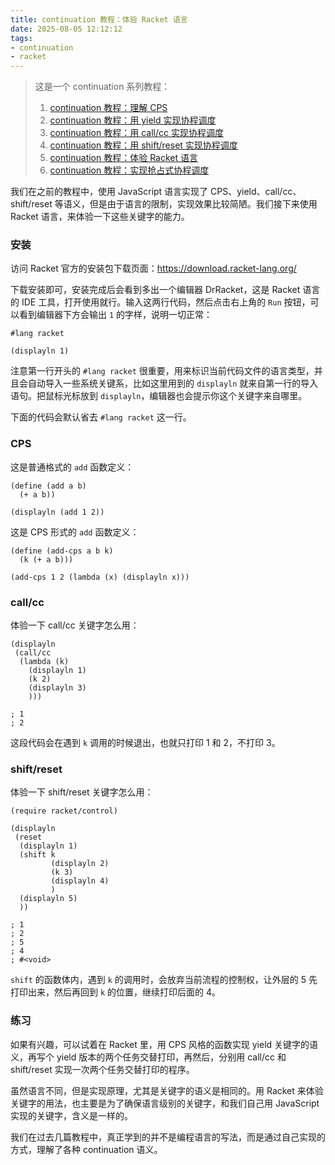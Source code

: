 ```yaml
---
title: continuation 教程：体验 Racket 语言
date: 2025-08-05 12:12:12
tags:
- continuation
- racket
---
```


> 这是一个 continuation 系列教程：
> 1. [continuation 教程：理解 CPS](/2025/08/01/continuation教程1/)
> 2. [continuation 教程：用 yield 实现协程调度](/2025/08/02/continuation教程2/)
> 3. [continuation 教程：用 call/cc 实现协程调度](/2025/08/03/continuation教程3/)
> 4. [continuation 教程：用 shift/reset 实现协程调度](/2025/08/04/continuation教程4/)
> 5. [continuation 教程：体验 Racket 语言](/2025/08/05/continuation教程5/)
> 6. [continuation 教程：实现抢占式协程调度](/2025/08/06/continuation教程6/)

我们在之前的教程中，使用 JavaScript 语言实现了 CPS、yield、call/cc、shift/reset 等语义，但是由于语言的限制，实现效果比较简陋。我们接下来使用 Racket 语言，来体验一下这些关键字的能力。

### 安装

访问 Racket 官方的安装包下载页面：<https://download.racket-lang.org/>

下载安装即可，安装完成后会看到多出一个编辑器 DrRacket，这是 Racket 语言的 IDE 工具，打开使用就行。输入这两行代码，然后点击右上角的 `Run` 按钮，可以看到编辑器下方会输出 `1` 的字样，说明一切正常：

```rkt
#lang racket

(displayln 1)
```

注意第一行开头的 `#lang racket` 很重要，用来标识当前代码文件的语言类型，并且会自动导入一些系统关键系，比如这里用到的 `displayln` 就来自第一行的导入语句。把鼠标光标放到 `displayln`，编辑器也会提示你这个关键字来自哪里。

下面的代码会默认省去 `#lang racket` 这一行。

### CPS

这是普通格式的 `add` 函数定义：

```rkt
(define (add a b)
  (+ a b))

(displayln (add 1 2))
```

这是 CPS 形式的 `add` 函数定义：

```rkt
(define (add-cps a b k)
  (k (+ a b)))

(add-cps 1 2 (lambda (x) (displayln x)))
```

### call/cc

体验一下 call/cc 关键字怎么用：

```rkt
(displayln
 (call/cc
  (lambda (k)
    (displayln 1)
    (k 2)
    (displayln 3)
    )))

; 1
; 2
```

这段代码会在遇到 `k` 调用的时候退出，也就只打印 1 和 2，不打印 3。

### shift/reset

体验一下 shift/reset 关键字怎么用：

```rkt
(require racket/control)

(displayln
 (reset
  (displayln 1)
  (shift k
         (displayln 2)
         (k 3)
         (displayln 4)
         )
  (displayln 5)
  ))

; 1
; 2
; 5
; 4
; #<void>
```

`shift` 的函数体内，遇到 `k` 的调用时，会放弃当前流程的控制权，让外层的 5 先打印出来，然后再回到 `k` 的位置，继续打印后面的 4。

### 练习

如果有兴趣，可以试着在 Racket 里，用 CPS 风格的函数实现 yield 关键字的语义，再写个 yield 版本的两个任务交替打印，再然后，分别用 call/cc 和 shift/reset 实现一次两个任务交替打印的程序。

虽然语言不同，但是实现原理，尤其是关键字的语义是相同的。用 Racket 来体验关键字的用法，也主要是为了确保语言级别的关键字，和我们自己用 JavaScript 实现的关键字，含义是一样的。

我们在过去几篇教程中，真正学到的并不是编程语言的写法，而是通过自己实现的方式，理解了各种 continuation 语义。

